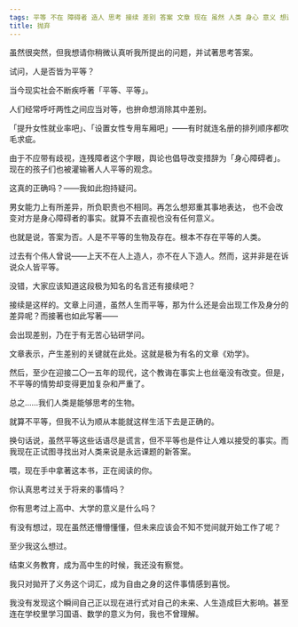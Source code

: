 ```yaml
---
tags: 平等 不在 障碍者 造人 思考 接续 差别 答案 文章 现在 虽然 人类 身心 意义 想过 改变 这个 女性 就算 差异 没有 抛弃
title: 抛弃
---
```

虽然很突然，但我想请你稍微认真听我所提出的问题，并试著思考答案。

试问，人是否皆为平等？

当今现实社会不断疾呼著「平等、平等」。

人们经常呼吁两性之间应当对等，也拚命想消除其中差别。

「提升女性就业率吧」、「设置女性专用车厢吧」——有时就连名册的排列顺序都吹毛求疵。

由于不应带有歧视，连残障者这个字眼，舆论也倡导改变措辞为「身心障碍者」。现在的孩子们也被灌输著人人平等的观念。

这真的正确吗？——我如此抱持疑问。

男女能力上有所差异，所负职责也不相同。再怎么想郑重其事地表达， 也不会改变对方是身心障碍者的事实。就算不去直视也没有任何意义。

也就是说，答案为否。人是不平等的生物及存在。根本不存在平等的人类。

过去有个伟人曾说——上天不在人上造人，亦不在人下造人。然而，这并非是在诉说众人皆平等。

没错，大家应该知道这段极为知名的名言还有接续吧？

接续是这样的。文章上问道，虽然人生而平等，那为什么还是会出现工作及身分的差异呢？而接著也如此写著——

会出现差别，乃在于有无苦心钻研学问。

文章表示，产生差别的关键就在此处。这就是极为有名的文章《劝学》。

然后，至少在迎接二〇一五年的现代，这个教诲在事实上也丝毫没有改变。但是，不平等的情势却变得更加复杂和严重了。

总之……我们人类是能够思考的生物。

就算不平等，但我不认为顺从本能就这样生活下去是正确的。

换句话说，虽然平等这些话语尽是谎言，但不平等也是件让人难以接受的事实。而我现在正试图寻找出对人类来说是永远课题的新答案。

喂，现在手中拿著这本书，正在阅读的你。

你认真思考过关于将来的事情吗？

你有思考过上高中、大学的意义是什么吗？

有没有想过，现在虽然还懵懵懂懂，但未来应该会不知不觉间就开始工作了呢？

至少我这么想过。

结束义务教育，成为高中生的时候，我还没有察觉。

我只对拋开了义务这个词汇，成为自由之身的这件事情感到喜悦。

我没有发现这个瞬间自己正以现在进行式对自己的未来、人生造成巨大影响。甚至连在学校里学习国语、数学的意义为何，我也不曾理解。